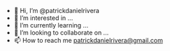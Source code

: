 - 👋 Hi, I’m @patrickdanielrivera
- 👀 I’m interested in ...
- 🌱 I’m currently learning ...
- 💞️ I’m looking to collaborate on ...
- 📫 How to reach me patrickdanielrivera@gmail.com

<!---
patrickdanielrivera/patrickdanielrivera is a ✨ special ✨ repository because its `README.md` (this file) appears on your GitHub profile.
You can click the Preview link to take a look at your changes.
--->
